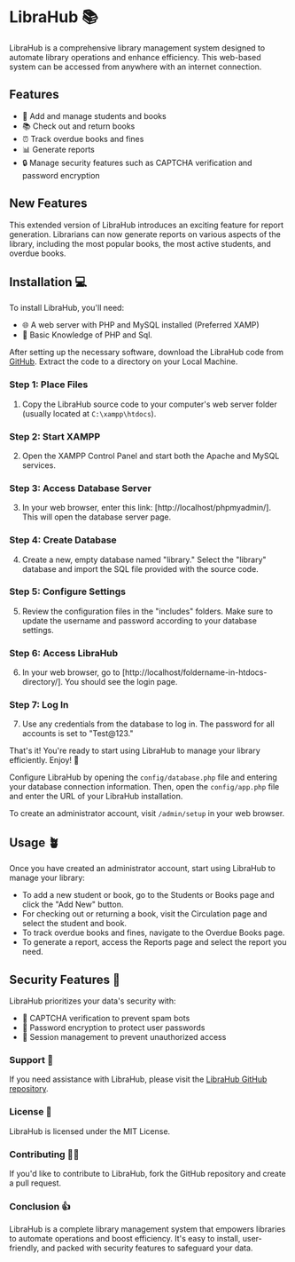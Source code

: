 # LibraHub 📚
LibraHub is a comprehensive library management system designed to automate library operations and enhance efficiency. This web-based system can be accessed from anywhere with an internet connection.

## Features

- 📝 Add and manage students and books
- 📚 Check out and return books
- ⏰ Track overdue books and fines
- 📊 Generate reports
- 🔒 Manage security features such as CAPTCHA verification and password encryption

 


## New Features

This extended version of LibraHub introduces an exciting feature for report generation. Librarians can now generate reports on various aspects of the library, including the most popular books, the most active students, and overdue books.

## Installation 💻

To install LibraHub, you'll need:

- 🌐 A web server with PHP and MySQL installed (Preferred XAMP)
- 💼 Basic Knowledge of PHP and Sql.

After setting up the necessary software, download the LibraHub code from [GitHub](https://github.com/ravithemore/LibraHub). Extract the code to a directory on your Local Machine. 
### Step 1: Place Files
1. Copy the LibraHub source code to your computer's web server folder (usually located at `C:\xampp\htdocs`).

### Step 2: Start XAMPP
2. Open the XAMPP Control Panel and start both the Apache and MySQL services.

### Step 3: Access Database Server
3. In your web browser, enter this link: [http://localhost/phpmyadmin/]. This will open the database server page.

### Step 4: Create Database
4. Create a new, empty database named "library." Select the "library" database and import the SQL file provided with the source code.

### Step 5: Configure Settings
5. Review the configuration files in the "includes" folders. Make sure to update the username and password according to your database settings.

### Step 6: Access LibraHub
6. In your web browser, go to [http://localhost/foldername-in-htdocs-directory/]. You should see the login page.

### Step 7: Log In
7. Use any credentials from the database to log in. The password for all accounts is set to "Test@123."

That's it! You're ready to start using LibraHub to manage your library efficiently. Enjoy! 🚀


Configure LibraHub by opening the `config/database.php` file and entering your database connection information. Then, open the `config/app.php` file and enter the URL of your LibraHub installation.

To create an administrator account, visit `/admin/setup` in your web browser.

## Usage 🪴

Once you have created an administrator account, start using LibraHub to manage your library:

- To add a new student or book, go to the Students or Books page and click the "Add New" button.
- For checking out or returning a book, visit the Circulation page and select the student and book.
- To track overdue books and fines, navigate to the Overdue Books page.
- To generate a report, access the Reports page and select the report you need.

## Security Features 🔐

LibraHub prioritizes your data's security with:

- 🔐 CAPTCHA verification to prevent spam bots
- 🔑 Password encryption to protect user passwords
- 🚪 Session management to prevent unauthorized access

### Support 💌

If you need assistance with LibraHub, please visit the [LibraHub GitHub repository](https://github.com/ravithemore/LibraHub).

### License 🪪

LibraHub is licensed under the MIT License.

### Contributing 💁‍♂️

If you'd like to contribute to LibraHub, fork the GitHub repository and create a pull request.

### Conclusion 👍

LibraHub is a complete library management system that empowers libraries to automate operations and boost efficiency. It's easy to install, user-friendly, and packed with security features to safeguard your data.
